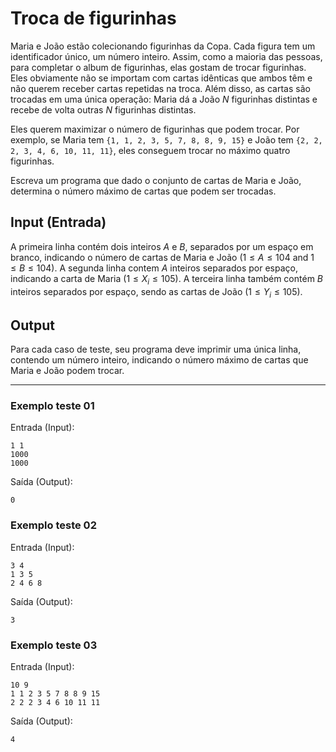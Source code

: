  # Troca de figurinhas

Maria e João estão colecionando figurinhas da Copa. Cada figura tem um identificador único, um número inteiro. Assim, como a maioria das pessoas, para completar o album de figurinhas, elas gostam de trocar figurinhas. Eles obviamente não se importam com cartas idênticas que ambos têm e não querem receber cartas repetidas na troca. Além disso, as cartas são trocadas em uma única operação: Maria dá a João $N$ figurinhas distintas e recebe de volta outras $N$ figurinhas distintas.

Eles querem maximizar o número de figurinhas que podem trocar. Por exemplo, se Maria tem `{1, 1, 2, 3, 5, 7, 8, 8, 9, 15}` e João tem `{2, 2, 2, 3, 4, 6, 10, 11, 11}`, eles conseguem trocar no máximo quatro figurinhas.

Escreva um programa que dado o conjunto de cartas de Maria e João, determina o número máximo de cartas que podem ser trocadas.


## Input (Entrada)

A primeira linha contém dois inteiros $A$ e $B$, separados por um espaço em branco, indicando o número de cartas de Maria e João $(1 ≤ A ≤ 104$ and $1 ≤ B ≤ 104)$. A segunda linha contem $A$ inteiros separados por espaço, indicando a carta de Maria $(1 ≤ X_i ≤ 105)$. A terceira linha também contém $B$ inteiros separados por espaço, sendo as cartas de João $(1 ≤ Y_i ≤ 105)$.

## Output

Para cada caso de teste, seu programa deve imprimir uma única linha, contendo um número inteiro, indicando o número máximo de cartas que Maria e João podem trocar.


---


### Exemplo teste 01


Entrada (Input):
```
1 1
1000
1000
```

Saída (Output):
```
0
```

### Exemplo teste 02

Entrada (Input):
```
3 4
1 3 5
2 4 6 8
```

Saída (Output):
```
3
```

### Exemplo teste 03

Entrada (Input):
```
10 9
1 1 2 3 5 7 8 8 9 15
2 2 2 3 4 6 10 11 11
```

Saída (Output):
```
4
```
